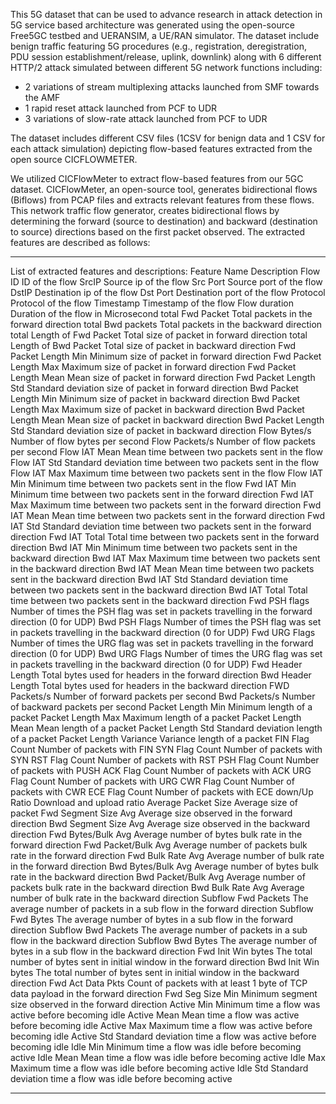 This 5G dataset that can be used to advance research in attack detection in 5G service based architecture was generated using the open-source Free5GC testbed and UERANSIM, a UE/RAN simulator.
The dataset include benign traffic featuring 5G procedures (e.g., registration, deregistration, PDU session establishment/release, uplink, downlink) along with 6 different HTTP/2 attack simulated between different 5G network functions including:
-	2 variations of stream multiplexing attacks launched from SMF towards the AMF
-	1 rapid reset attack launched from PCF to UDR
-	3 variations of slow-rate attack launched from PCF to UDR

The dataset includes different CSV files (1CSV  for benign data and 1 CSV for each attack simulation) depicting flow-based features extracted from the open source CICFLOWMETER. 

We utilized CICFlowMeter to extract flow-based features from our 5GC dataset.
CICFlowMeter, an open-source tool, generates bidirectional flows (Biflows) from PCAP files and extracts relevant features from these flows.
This network traffic flow generator, creates bidirectional flows by determining the forward (source to destination) and backward (destination to source) directions based on the first packet observed. 
The extracted features are described as follows:


--------------------------------------------------------------
List of extracted features and descriptions:
Feature Name				Description
Flow ID				ID of the flow
SrcIP				Source ip of the flow
Src Port			Source port of the flow
DstIP				Destination ip of the flow
Dst Port			Destination port of the flow
Protocol			Protocol of the flow
Timestamp			Timestamp of the flow
Flow duration			Duration of the flow in Microsecond
total Fwd Packet		Total packets in the forward direction
total Bwd packets		Total packets in the backward direction
total Length of Fwd Packet	Total size of packet in forward direction
total Length of Bwd Packet	Total size of packet in backward direction
Fwd Packet Length Min 		Minimum size of packet in forward direction
Fwd Packet Length Max 		Maximum size of packet in forward direction
Fwd Packet Length Mean		Mean size of packet in forward direction
Fwd Packet Length Std		Standard deviation size of packet in forward direction
Bwd Packet Length Min		Minimum size of packet in backward direction
Bwd Packet Length Max		Maximum size of packet in backward direction
Bwd Packet Length Mean		Mean size of packet in backward direction
Bwd Packet Length Std		Standard deviation size of packet in backward direction
Flow Bytes/s			Number of flow bytes per second
Flow Packets/s			Number of flow packets per second 
Flow IAT Mean			Mean time between two packets sent in the flow
Flow IAT Std			Standard deviation time between two packets sent in the flow
Flow IAT Max			Maximum time between two packets sent in the flow
Flow IAT Min			Minimum time between two packets sent in the flow
Fwd IAT Min			Minimum time between two packets sent in the forward direction
Fwd IAT Max			Maximum time between two packets sent in the forward direction
Fwd IAT Mean			Mean time between two packets sent in the forward direction
Fwd IAT Std			Standard deviation time between two packets sent in the forward direction
Fwd IAT Total   		Total time between two packets sent in the forward direction
Bwd IAT Min			Minimum time between two packets sent in the backward direction
Bwd IAT Max			Maximum time between two packets sent in the backward direction
Bwd IAT Mean			Mean time between two packets sent in the backward direction
Bwd IAT Std			Standard deviation time between two packets sent in the backward direction
Bwd IAT Total			Total time between two packets sent in the backward direction
Fwd PSH flags			Number of times the PSH flag was set in packets travelling in the forward direction (0 for UDP)
Bwd PSH Flags			Number of times the PSH flag was set in packets travelling in the backward direction (0 for UDP)
Fwd URG Flags			Number of times the URG flag was set in packets travelling in the forward direction (0 for UDP)
Bwd URG Flags			Number of times the URG flag was set in packets travelling in the backward direction (0 for UDP)
Fwd Header Length		Total bytes used for headers in the forward direction
Bwd Header Length		Total bytes used for headers in the backward direction
FWD Packets/s			Number of forward packets per second
Bwd Packets/s			Number of backward packets per second
Packet Length Min 		Minimum length of a packet
Packet Length Max		Maximum length of a packet
Packet Length Mean 		Mean length of a packet
Packet Length Std		Standard deviation length of a packet
Packet Length Variance  	Variance length of a packet
FIN Flag Count 			Number of packets with FIN
SYN Flag Count 			Number of packets with SYN
RST Flag Count 			Number of packets with RST
PSH Flag Count 			Number of packets with PUSH
ACK Flag Count 			Number of packets with ACK
URG Flag Count 			Number of packets with URG
CWR Flag Count 			Number of packets with CWR
ECE Flag Count 			Number of packets with ECE
down/Up Ratio			Download and upload ratio
Average Packet Size 		Average size of packet
Fwd Segment Size Avg 		Average size observed in the forward direction
Bwd Segment Size Avg 		Average size observed in the backward direction
Fwd Bytes/Bulk Avg		Average number of bytes bulk rate in the forward direction
Fwd Packet/Bulk Avg		Average number of packets bulk rate in the forward direction
Fwd Bulk Rate Avg 		Average number of bulk rate in the forward direction
Bwd Bytes/Bulk Avg		Average number of bytes bulk rate in the backward direction
Bwd Packet/Bulk Avg 		Average number of packets bulk rate in the backward direction
Bwd Bulk Rate Avg		Average number of bulk rate in the backward direction
Subflow Fwd Packets		The average number of packets in a sub flow in the forward direction
Subflow Fwd Bytes		The average number of bytes in a sub flow in the forward direction
Subflow Bwd Packets		The average number of packets in a sub flow in the backward direction
Subflow Bwd Bytes		The average number of bytes in a sub flow in the backward direction
Fwd Init Win bytes		The total number of bytes sent in initial window in the forward direction
Bwd Init Win bytes		The total number of bytes sent in initial window in the backward direction
Fwd Act Data Pkts		Count of packets with at least 1 byte of TCP data payload in the forward direction
Fwd Seg Size Min		Minimum segment size observed in the forward direction
Active Min			Minimum time a flow was active before becoming idle
Active Mean			Mean time a flow was active before becoming idle
Active Max			Maximum time a flow was active before becoming idle
Active Std			Standard deviation time a flow was active before becoming idle
Idle Min			Minimum time a flow was idle before becoming active
Idle Mean			Mean time a flow was idle before becoming active
Idle Max			Maximum time a flow was idle before becoming active
Idle Std			Standard deviation time a flow was idle before becoming active

--------------------------------------------------------------------------------------
